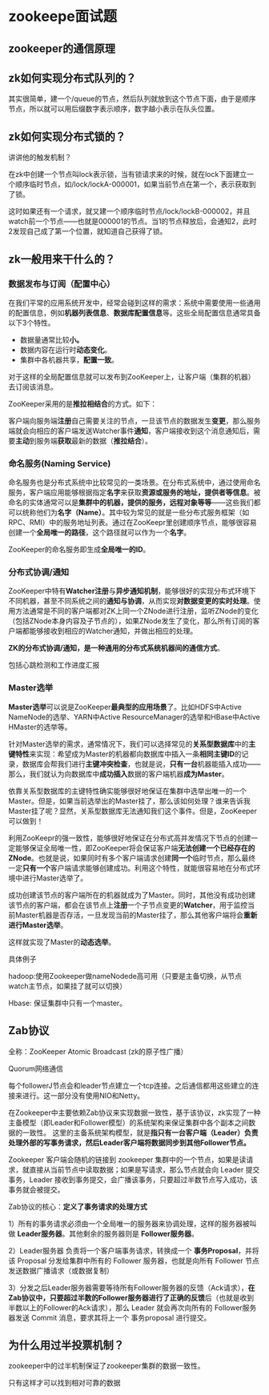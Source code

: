 # zookeepe面试题

## zookeeper的通信原理

## zk如何实现分布式队列的？

其实很简单，建一个/queue的节点，然后队列就放到这个节点下面，由于是顺序节点，所以就可以用后缀数字表示顺序，数字越小表示在队头位置。

## zk如何实现分布式锁的？

讲讲他的触发机制？

在zk中创建一个节点叫lock表示锁，当有锁请求来的时候，就在lock下面建立一个顺序临时节点，如/lock/lockA-000001，如果当前节点在第一个，表示获取到了锁。

这时如果还有一个请求，就又建一个顺序临时节点/lock/lockB-000002，并且watch前一个节点——也就是000001的节点。当1的节点释放后，会通知2，此时2发现自己成了第一个位置，就知道自己获得了锁。

## zk一般用来干什么的？

### 数据发布与订阅（配置中心）

在我们平常的应用系统开发中，经常会碰到这样的需求：系统中需要使用一些通用的配置信息，例如**机器列表信息**、**数据库配置信息**等。这些全局配置信息通常具备以下3个特性。

- 数据量通常比较**小。**
- 数据内容在运行时**动态变化**。
- 集群中各机器共享，**配置一致**。

对于这样的全局配置信息就可以发布到ZooKeeper上，让客户端（集群的机器）去订阅该消息。

ZooKeeper采用的是**推拉相结合**的方式。如下：

客户端向服务端**注册**自己需要关注的节点，一旦该节点的数据发生**变更**，那么服务端就会向相应的客户端发送Watcher事件**通知**，客户端接收到这个消息通知后，需要**主动**到服务端**获取**最新的数据（**推拉结合**）。

### **命名服务(Naming Service)**

命名服务也是分布式系统中比较常见的一类场景。在分布式系统中，通过使用命名服务，客户端应用能够根据指定**名字**来获取**资源或服务的地址，提供者等信息**。被命名的实体通常可以是**集群中的机器，提供的服务，远程对象等等**——这些我们都可以统称他们为**名字（Name）**。其中较为常见的就是一些分布式服务框架（如RPC、RMI）中的服务地址列表。通过在ZooKeepr里创建顺序节点，能够很容易创建一个**全局唯一的路径**，这个路径就可以作为一个**名字**。

ZooKeeper的命名服务即生成**全局唯一的ID**。

### 分布式协调/通知

ZooKeeper中特有**Watcher注册**与**异步通知机制**，能够很好的实现分布式环境下不同机器，甚至不同系统之间的**通知与协调**，从而实现**对数据变更的实时处理**。使用方法通常是不同的客户端都对ZK上同一个ZNode进行注册，监听ZNode的变化（包括ZNode本身内容及子节点的），如果ZNode发生了变化，那么所有订阅的客户端都能够接收到相应的Watcher通知，并做出相应的处理。

**ZK的分布式协调/通知，是一种通用的分布式系统机器间的通信方式**。

包括心跳检测和工作进度汇报

### Master选举

**Master选举**可以说是ZooKeeper**最典型的应用场景**了。比如HDFS中Active NameNode的选举、YARN中Active ResourceManager的选举和HBase中Active HMaster的选举等。

针对Master选举的需求，通常情况下，我们可以选择常见的**关系型数据库**中的**主键特性**来实现：希望成为Master的机器都向数据库中插入一条**相同主键ID**的记录，数据库会帮我们进行**主键冲突检查**，也就是说，**只有一台**机器能插入成功——那么，我们就认为向数据库中**成功插入**数据的客户端机器**成为Master**。

依靠关系型数据库的主键特性确实能够很好地保证在集群中选举出唯一的一个Master。但是，如果当前选举出的Master挂了，那么该如何处理？谁来告诉我Master挂了呢？显然，关系型数据库无法通知我们这个事件。但是，ZooKeeper可以做到！

利用ZooKeepr的强一致性，能够很好地保证在分布式高并发情况下节点的创建一定能够保证全局唯一性，即ZooKeeper将会保证客户端**无法创建一个已经存在的ZNode**。也就是说，如果同时有多个客户端请求创建**同一个**临时节点，那么最终一定**只有一个**客户端请求能够创建成功。利用这个特性，就能很容易地在分布式环境中进行Master选举了。

成功创建该节点的客户端所在的机器就成为了Master。同时，其他没有成功创建该节点的客户端，都会在该节点上**注册**一个子节点变更的**Watcher**，用于监控当前Master机器是否存活，一旦发现当前的Master挂了，那么其他客户端将会**重新进行Master选举**。

这样就实现了Master的**动态选举**。



具体例子

hadoop:使用Zookeeper做nameNodede高可用（只要是主备切换，从节点watch主节点，如果挂了就可以切换）

Hbase: 保证集群中只有一个master。

## Zab协议

全称：ZooKeeper Atomic Broadcast (zk的原子性广播）

Quorum网络通信

每个followerJ节点会和leader节点建立一个tcp连接。之后通信都用这些建立的连接来进行。这一部分没有使用NIO和Netty。

在Zookeeper中主要依赖Zab协议来实现数据一致性，基于该协议，zk实现了一种主备模型（即Leader和Follower模型）的系统架构来保证集群中各个副本之间数据的一致性。
 这里的主备系统架构模型，就是**指只有一台客户端（Leader）负责处理外部的写事务请求，然后Leader客户端将数据同步到其他Follower节点。**

Zookeeper 客户端会随机的链接到 zookeeper 集群中的一个节点，如果是读请求，就直接从当前节点中读取数据；如果是写请求，那么节点就会向 Leader 提交事务，Leader 接收到事务提交，会广播该事务，只要超过半数节点写入成功，该事务就会被提交。

Zab协议的核心：**定义了事务请求的处理方式**

1）所有的事务请求必须由一个全局唯一的服务器来协调处理，这样的服务器被叫做 **Leader服务器**。其他剩余的服务器则是 **Follower服务器**。

2）Leader服务器 负责将一个客户端事务请求，转换成一个 **事务Proposal**，并将该 Proposal 分发给集群中所有的 Follower 服务器，也就是向所有 Follower 节点发送数据广播请求（或数据复制）

3）分发之后Leader服务器需要等待所有Follower服务器的反馈（Ack请求），**在Zab协议中，只要超过半数的Follower服务器进行了正确的反馈**后（也就是收到半数以上的Follower的Ack请求），那么 Leader 就会再次向所有的 Follower服务器发送 Commit 消息，要求其将上一个 事务proposal 进行提交。

## 为什么用过半投票机制？

zookeeper中的过半机制保证了zookeeper集群的数据一致性。

只有这样才可以找到相对可靠的数据
